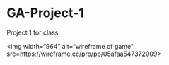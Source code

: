 # GA-Project-1
Project 1 for class.

<img width=“964” alt=“wireframe of game” src=https://wireframe.cc/pro/pp/05afaa547372009>
